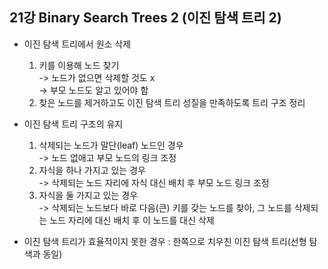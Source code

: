 ## 21강 Binary Search Trees 2 (이진 탐색 트리 2)

- 이진 탐색 트리에서 원소 삭제

  1. 키를 이용해 노드 찾기  
     -> 노드가 없으면 삭제할 것도 x  
     -> 부모 노드도 알고 있어야 함
  2. 찾은 노드를 제거하고도 이진 탐색 트리 성질을 만족하도록 트리 구조 정리

- 이진 탐색 트리 구조의 유지

  1. 삭제되는 노드가 말단(leaf) 노드인 경우  
     -> 노드 없애고 부모 노드의 링크 조정
  2. 자식을 하나 가지고 있는 경우  
     -> 삭제되는 노드 자리에 자식 대신 배치 후 부모 노드 링크 조정
  3. 자식을 둘 가지고 있는 경우  
     -> 삭제되는 노드보다 바로 다음(큰) 키를 갖는 노드를 찾아, 그 노드를 삭제되는 노드 자리에 대신 배치 후 이 노드를 대신 삭제

- 이진 탐색 트리가 효율적이지 못한 경우 : 한쪽으로 치우친 이진 탐색 트리(선형 탐색과 동일)
